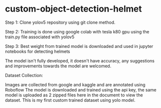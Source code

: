 # custom-object-detection-helmet

Step 1: Clone yolov5 repository using git clone method.

Step 2: Training is done using google colab with tesla k80 gpu using the train.py file associated with yolov5

Step 3: Best weight from trained model is downloaded and used in jupyter notebooks for detecting helmets

The model isn't fully developed, it doesn't have accuracy, any suggestions and improvements towards the model are welcomed.

Dataset Collection:

Images are collected from google and kaggle and are annotated using Roboflow
The model is downloaded and trained using the api key, the same model is uploaded as 2 zipped files here in the document to view the dataset.
This is my first custom trained dataset using yolo model.
